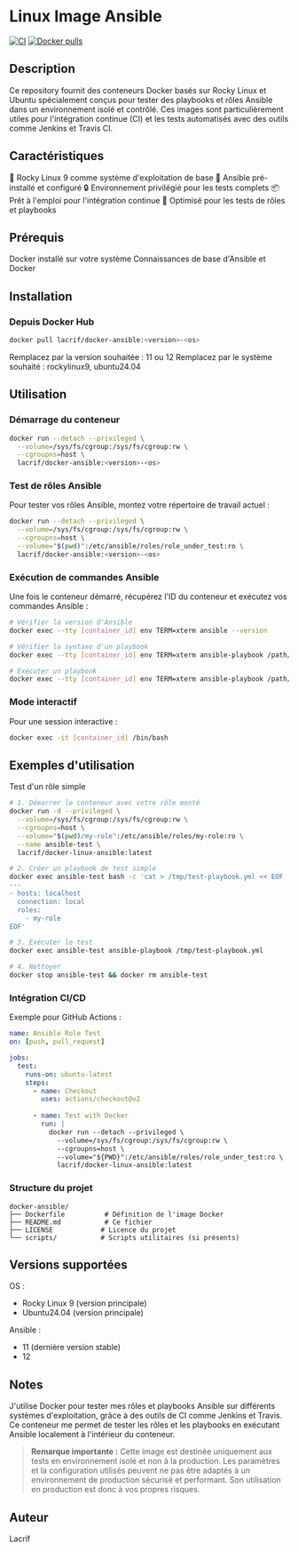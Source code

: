 # Linux Image Ansible

[![CI](https://github.com/lacrif/docker-ansible/actions/workflows/ci.yml/badge.svg)](https://github.com/lacrif/docker-ansible/actions/workflows/ci.yml) 
[![Docker pulls](https://img.shields.io/docker/pulls/lacrif/ansible)](https://hub.docker.com/r/lacrif/ansible/)

## Description

Ce repository fournit des conteneurs Docker basés sur Rocky Linux et Ubuntu spécialement conçus pour tester des playbooks et rôles Ansible dans un environnement isolé et contrôlé. Ces images sont particulièrement utiles pour l'intégration continue (CI) et les tests automatisés avec des outils comme Jenkins et Travis CI.

## Caractéristiques

🐧 Rocky Linux 9 comme système d'exploitation de base
🔧 Ansible pré-installé et configuré
🔒 Environnement privilégié pour les tests complets
📦 Prêt à l'emploi pour l'intégration continue
🚀 Optimisé pour les tests de rôles et playbooks

## Prérequis

Docker installé sur votre système
Connaissances de base d'Ansible et Docker

## Installation

### Depuis Docker Hub

``` bash
docker pull lacrif/docker-ansible:<version>-<os>
```

Remplacez <version> par la version souhaitée : 11 ou 12
Remplacez <os> par le système souhaité : rockylinux9, ubuntu24.04

## Utilisation

### Démarrage du conteneur

```bash
docker run --detach --privileged \
  --volume=/sys/fs/cgroup:/sys/fs/cgroup:rw \
  --cgroupns=host \
  lacrif/docker-ansible:<version>-<os>
```

### Test de rôles Ansible

Pour tester vos rôles Ansible, montez votre répertoire de travail actuel :

```bash
docker run --detach --privileged \
  --volume=/sys/fs/cgroup:/sys/fs/cgroup:rw \
  --cgroupns=host \
  --volume="$(pwd)":/etc/ansible/roles/role_under_test:ro \
  lacrif/docker-ansible:<version>-<os>
```

### Exécution de commandes Ansible

Une fois le conteneur démarré, récupérez l'ID du conteneur et exécutez vos commandes Ansible :

```bash
# Vérifier la version d'Ansible
docker exec --tty [container_id] env TERM=xterm ansible --version

# Vérifier la syntaxe d'un playbook
docker exec --tty [container_id] env TERM=xterm ansible-playbook /path/to/ansible/playbook.yml --syntax-check

# Exécuter un playbook
docker exec --tty [container_id] env TERM=xterm ansible-playbook /path/to/ansible/playbook.yml
```

### Mode interactif
Pour une session interactive :

```bash
docker exec -it [container_id] /bin/bash
```

## Exemples d'utilisation

Test d'un rôle simple

```bash
# 1. Démarrer le conteneur avec votre rôle monté
docker run -d --privileged \
  --volume=/sys/fs/cgroup:/sys/fs/cgroup:rw \
  --cgroupns=host \
  --volume="$(pwd)/my-role":/etc/ansible/roles/my-role:ro \
  --name ansible-test \
  lacrif/docker-linux-ansible:latest

# 2. Créer un playbook de test simple
docker exec ansible-test bash -c 'cat > /tmp/test-playbook.yml << EOF
---
- hosts: localhost
  connection: local
  roles:
    - my-role
EOF'

# 3. Exécuter le test
docker exec ansible-test ansible-playbook /tmp/test-playbook.yml

# 4. Nettoyer
docker stop ansible-test && docker rm ansible-test
```

### Intégration CI/CD

Exemple pour GitHub Actions :

```yaml
name: Ansible Role Test
on: [push, pull_request]

jobs:
  test:
    runs-on: ubuntu-latest
    steps:
      - name: Checkout
        uses: actions/checkout@v2
      
      - name: Test with Docker
        run: |
          docker run --detach --privileged \
            --volume=/sys/fs/cgroup:/sys/fs/cgroup:rw \
            --cgroupns=host \
            --volume="${PWD}":/etc/ansible/roles/role_under_test:ro \
            lacrif/docker-linux-ansible:latest
```

### Structure du projet

```
docker-ansible/
├── Dockerfile          # Définition de l'image Docker
├── README.md           # Ce fichier
├── LICENSE            # Licence du projet
└── scripts/           # Scripts utilitaires (si présents)
```

## Versions supportées

OS :
- Rocky Linux 9 (version principale)
- Ubuntu24.04 (version principale)

Ansible :
- 11  (dernière version stable)
- 12

## Notes

J'utilise Docker pour tester mes rôles et playbooks Ansible sur différents systèmes d'exploitation, grâce à des outils de CI comme Jenkins et Travis. Ce conteneur me permet de tester les rôles et les playbooks en exécutant Ansible localement à l'intérieur du conteneur.

> **Remarque importante :** Cette image est destinée uniquement aux tests en environnement isolé et non à la production. Les paramètres et la configuration utilisés peuvent ne pas être adaptés à un environnement de production sécurisé et performant. Son utilisation en production est donc à vos propres risques.

## Auteur

Lacrif
